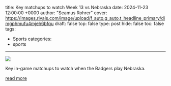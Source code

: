 title: Key matchups to watch Week 13 vs Nebraska
date: 2024-11-23 12:00:00 +0000
author: "Seamus Rohrer"
cover: https://images.rivals.com/image/upload/f_auto,q_auto,t_headline_primary/dimgphmufu4mjeh6bfqu
draft: false
top: false
type: post
hide: false
toc: false
tags:
  - Sports
categories:
  - sports
---

![](https://images.rivals.com/image/upload/f_auto,q_auto,t_headline_primary/dimgphmufu4mjeh6bfqu)

Key in-game matchups to watch when the Badgers play Nebraska.

[read more](https://wisconsin.rivals.com/news/key-matchups-to-watch-week-13-vs-nebraska)
